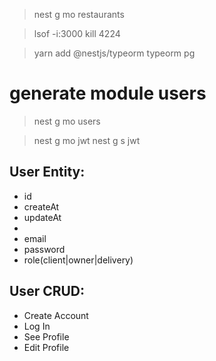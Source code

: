 >nest g mo restaurants

>lsof -i:3000
>kill 4224

>yarn add @nestjs/typeorm typeorm pg

# generate module users
>nest g mo users

>nest g mo jwt
>nest g s jwt

## User Entity:
- id
- createAt
- updateAt
- 
- email
- password
- role(client|owner|delivery)

## User CRUD:

- Create Account
- Log In
- See Profile
- Edit Profile